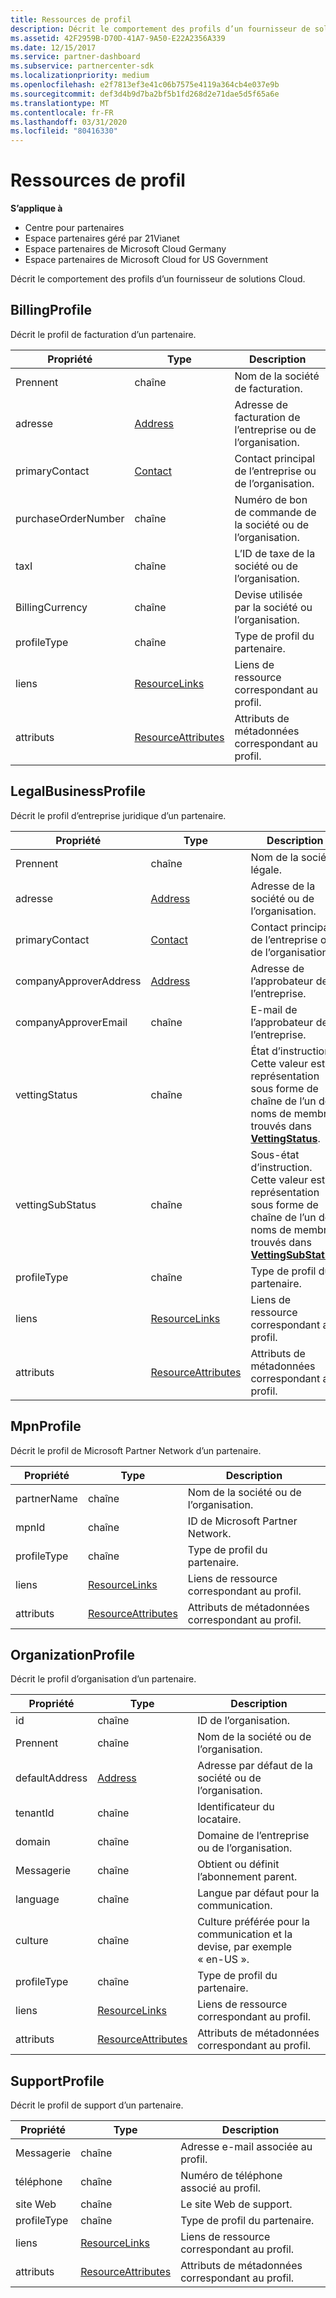 ```yaml
---
title: Ressources de profil
description: Décrit le comportement des profils d’un fournisseur de solutions Cloud.
ms.assetid: 42F2959B-D70D-41A7-9A50-E22A2356A339
ms.date: 12/15/2017
ms.service: partner-dashboard
ms.subservice: partnercenter-sdk
ms.localizationpriority: medium
ms.openlocfilehash: e2f7813ef3e41c06b7575e4119a364cb4e037e9b
ms.sourcegitcommit: def3d4b9d7ba2bf5b1fd268d2e71dae5d5f65a6e
ms.translationtype: MT
ms.contentlocale: fr-FR
ms.lasthandoff: 03/31/2020
ms.locfileid: "80416330"
---
```

# <a name="profile-resources"></a>Ressources de profil


**S’applique à**

- Centre pour partenaires
- Espace partenaires géré par 21Vianet
- Espace partenaires de Microsoft Cloud Germany
- Espace partenaires de Microsoft Cloud for US Government

Décrit le comportement des profils d’un fournisseur de solutions Cloud.

## <a name="span-idbillingprofilespan-idbillingprofilespan-idbillingprofilebillingprofile"></a><span id="BillingProfile"/><span id="billingprofile"/><span id="BILLINGPROFILE"/>BillingProfile


Décrit le profil de facturation d’un partenaire.

| Propriété            | Type                                                           | Description                                                 |
|---------------------|----------------------------------------------------------------|-------------------------------------------------------------|
| Prennent         | chaîne                                                         | Nom de la société de facturation.                                   |
| adresse             | [Address](utility-resources.md#address)                       | Adresse de facturation de l’entreprise ou de l’organisation. |
| primaryContact      | [Contact](utility-resources.md#contact)                       | Contact principal de l’entreprise ou de l’organisation.        |
| purchaseOrderNumber | chaîne                                                         | Numéro de bon de commande de la société ou de l’organisation.        |
| taxI               | chaîne                                                         | L’ID de taxe de la société ou de l’organisation.                       |
| BillingCurrency     | chaîne                                                         | Devise utilisée par la société ou l’organisation.           |
| profileType         | chaîne                                                         | Type de profil du partenaire.                                   |
| liens               | [ResourceLinks](utility-resources.md#resourcelinks)           | Liens de ressource correspondant au profil.            |
| attributs          | [ResourceAttributes](utility-resources.md#resourceattributes) | Attributs de métadonnées correspondant au profil.       |

 

## <a name="span-idlegalbusinessprofilespan-idlegalbusinessprofilespan-idlegalbusinessprofilelegalbusinessprofile"></a><span id="LegalBusinessProfile"/><span id="legalbusinessprofile"/><span id="LEGALBUSINESSPROFILE"/>LegalBusinessProfile


Décrit le profil d’entreprise juridique d’un partenaire.

| Propriété               | Type                                                           | Description                                                                                                                                                          |
|------------------------|----------------------------------------------------------------|----------------------------------------------------------------------------------------------------------------------------------------------------------------------|
| Prennent            | chaîne                                                         | Nom de la société légale.                                                                                                                                              |
| adresse                | [Address](utility-resources.md#address)                       | Adresse de la société ou de l’organisation.                                                                                                                          |
| primaryContact         | [Contact](utility-resources.md#contact)                       | Contact principal de l’entreprise ou de l’organisation.                                                                                                                 |
| companyApproverAddress | [Address](utility-resources.md#address)                       | Adresse de l’approbateur de l’entreprise.                                                                                                                                        |
| companyApproverEmail   | chaîne                                                         | E-mail de l’approbateur de l’entreprise.                                                                                                                                          |
| vettingStatus          | chaîne                                                         | État d’instruction. Cette valeur est la représentation sous forme de chaîne de l’un des noms de membres trouvés dans [**VettingStatus**](https://docs.microsoft.com/dotnet/api/microsoft.store.partnercenter.models.partners.vettingstatus).           |
| vettingSubStatus       | chaîne                                                         | Sous-état d’instruction. Cette valeur est la représentation sous forme de chaîne de l’un des noms de membres trouvés dans [**VettingSubStatus**](https://docs.microsoft.com/dotnet/api/microsoft.store.partnercenter.models.partners.vettingsubstatus). |
| profileType            | chaîne                                                         | Type de profil du partenaire.                                                                                                                                            |
| liens                  | [ResourceLinks](utility-resources.md#resourcelinks)           | Liens de ressource correspondant au profil.                                                                                                                     |
| attributs             | [ResourceAttributes](utility-resources.md#resourceattributes) | Attributs de métadonnées correspondant au profil.                                                                                                                |

 

## <a name="span-idmpnprofilespan-idmpnprofilespan-idmpnprofilempnprofile"></a><span id="MpnProfile"/><span id="mpnprofile"/><span id="MPNPROFILE"/>MpnProfile


Décrit le profil de Microsoft Partner Network d’un partenaire.

| Propriété    | Type                                                           | Description                                           |
|-------------|----------------------------------------------------------------|-------------------------------------------------------|
| partnerName | chaîne                                                         | Nom de la société ou de l’organisation.                     |
| mpnId       | chaîne                                                         | ID de Microsoft Partner Network.                     |
| profileType | chaîne                                                         | Type de profil du partenaire.                             |
| liens       | [ResourceLinks](utility-resources.md#resourcelinks)           | Liens de ressource correspondant au profil.      |
| attributs  | [ResourceAttributes](utility-resources.md#resourceattributes) | Attributs de métadonnées correspondant au profil. |

 

## <a name="span-idorganizationprofilespan-idorganizationprofilespan-idorganizationprofileorganizationprofile"></a><span id="OrganizationProfile"/><span id="organizationprofile"/><span id="ORGANIZATIONPROFILE"/>OrganizationProfile


Décrit le profil d’organisation d’un partenaire.

| Propriété       | Type                                                           | Description                                                            |
|----------------|----------------------------------------------------------------|------------------------------------------------------------------------|
| id             | chaîne                                                         | ID de l’organisation.                                                 |
| Prennent    | chaîne                                                         | Nom de la société ou de l’organisation.                               |
| defaultAddress | [Address](utility-resources.md#address)                       | Adresse par défaut de la société ou de l’organisation.                    |
| tenantId       | chaîne                                                         | Identificateur du locataire.                                                 |
| domain         | chaîne                                                         | Domaine de l’entreprise ou de l’organisation.                                  |
| Messagerie          | chaîne                                                         | Obtient ou définit l’abonnement parent.                                  |
| language       | chaîne                                                         | Langue par défaut pour la communication.                              |
| culture        | chaîne                                                         | Culture préférée pour la communication et la devise, par exemple « en-US ». |
| profileType    | chaîne                                                         | Type de profil du partenaire.                                              |
| liens          | [ResourceLinks](utility-resources.md#resourcelinks)           | Liens de ressource correspondant au profil.                       |
| attributs     | [ResourceAttributes](utility-resources.md#resourceattributes) | Attributs de métadonnées correspondant au profil.                  |

 

## <a name="span-idsupportprofilespan-idsupportprofilespan-idsupportprofilesupportprofile"></a><span id="SupportProfile"/><span id="supportprofile"/><span id="SUPPORTPROFILE"/>SupportProfile


Décrit le profil de support d’un partenaire.

| Propriété    | Type                                                           | Description                                           |
|-------------|----------------------------------------------------------------|-------------------------------------------------------|
| Messagerie       | chaîne                                                         | Adresse e-mail associée au profil.        |
| téléphone   | chaîne                                                         | Numéro de téléphone associé au profil.         |
| site Web     | chaîne                                                         | Le site Web de support.                                  |
| profileType | chaîne                                                         | Type de profil du partenaire.                             |
| liens       | [ResourceLinks](utility-resources.md#resourcelinks)           | Liens de ressource correspondant au profil.      |
| attributs  | [ResourceAttributes](utility-resources.md#resourceattributes) | Attributs de métadonnées correspondant au profil. |

 

 

 





